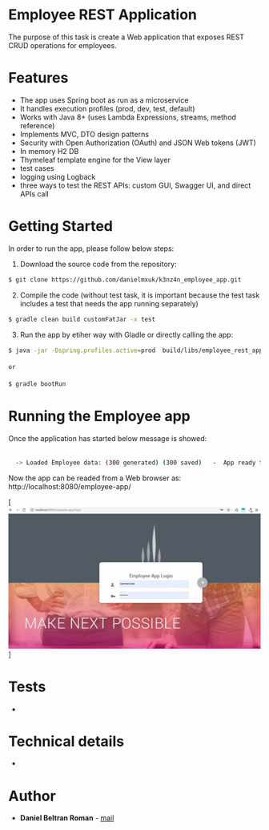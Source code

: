 # Employee REST Application

The purpose of this task is create a Web application that exposes REST CRUD operations for employees.

# Features
  - The app uses Spring boot as run as a microservice
  - It handles execution profiles (prod, dev, test, default)
  - Works with Java 8+ (uses Lambda Expressions, streams, method reference)
  - Implements MVC, DTO design patterns
  - Security with Open Authorization (OAuth) and JSON Web tokens (JWT)
  - In memory H2 DB
  - Thymeleaf template engine for the View layer
  - test cases
  - logging using Logback
  - three ways to test the REST APIs: custom GUI, Swagger UI, and direct APIs call

# Getting Started
In order to run the app, please follow below steps:

1. Download the source code from the repository:
```sh
$ git clone https://github.com/danielmxuk/k3nz4n_employee_app.git
```

2. Compile the code (without test task, it is important because the test task includes a test that needs the app running separately)
```sh
$ gradle clean build customFatJar -x test 
```

3. Run the app by etiher way with Gladle or directly calling the app:
```sh
$ java -jar -Dspring.profiles.active=prod  build/libs/employee_rest_app-1.0.1-SNAPSHOT.jar

or 

$ gradle bootRun
```

# Running the Employee app
Once the application has started below message is showed:
```sh

  -> Loaded Employee data: (300 generated) (300 saved)   -  App ready to use, have fun :)

```

Now the app can be readed from a Web browser as:
http://localhost:8080/employee-app/

[![Login](./src/main/resources/app_screenshots/screenshot_employee_app_login.jpg)]


# Tests
  - 


# Technical details
  - 


# Author
* **Daniel Beltran Roman** - [mail](mailto:danielmxuk@gmail.com)
